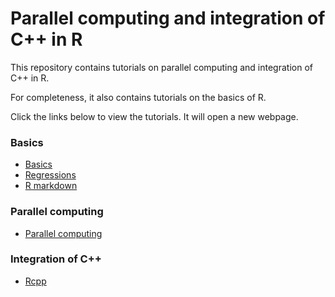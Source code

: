 # Parallel computing and integration of C++ in R

This repository contains tutorials on parallel computing and integration of C++ in R.

For completeness, it also contains tutorials on the basics of R.

Click the links below to view the tutorials. It will open a new webpage.

### Basics

- [Basics](basics/RtutorialBasics.html)
- [Regressions](basics/RtutorialRegression.html)
- [R markdown](basics/RtutorialMarkdown.html)

### Parallel computing

- [Parallel computing](parallel/RtutorialParallel.html)

### Integration of C++

- [Rcpp](cpp/RtutorialCpp.html)
